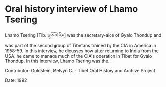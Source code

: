 # Oral history interview of Lhamo Tsering  
Lhamo Tsering [Tib. ལྷ་མོ་ཚེ་རིང] was the secretary-aide of Gyalo Thondup and was part of the second group of Tibetans trained by the CIA in America in 1958-59. In this interview, he dicusses how after returning to India from the USA, he came to manage much of the CIA's operation in Tibet for Gyalo Thondup. In this interview, Lhamo Tsering was the... 

Contributor: Goldstein, Melvyn C. - Tibet Oral History and Archive Project  

Date:
1992  

